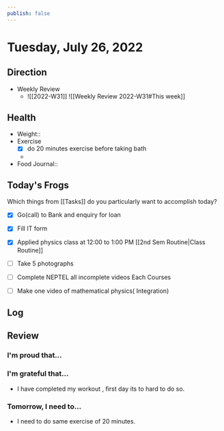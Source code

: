 ```yaml
---
publish: false 
---
```


# Tuesday, July 26, 2022
## Direction



- Weekly Review 
	- ![[2022-W31]]
![[Weekly Review 2022-W31#This week]]

## Health

- Weight:: 
- Exercise
	- [x]  do 20 minutes exercise before taking bath
	- 
- Food Journal:: 

## Today's Frogs

Which things from [[Tasks]] do you particularly want to accomplish today?

- [x] Go(call) to Bank and enquiry for loan
- [x] Fill IT form
- [x] Applied physics class at 12:00 to 1:00 PM [[2nd Sem Routine|Class Routine]]
- [ ] Take 5 photographs
- [ ]  Complete NEPTEL all incomplete videos  Each Courses 
- [ ] Make one video of mathematical physics( Integration)


## Log





## Review

### I'm proud that...



### I'm grateful that...

- I have completed my workout , first day its to hard to do so.


### Tomorrow, I need to...
- I need to do same exercise of 20 minutes. 